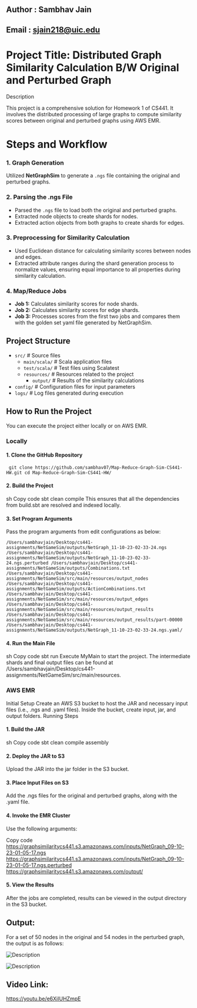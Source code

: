 ## Author : Sambhav Jain

## Email : sjain218@uic.edu

# Project Title: Distributed Graph Similarity Calculation B/W Original and Perturbed Graph

Description

This project is a comprehensive solution for Homework 1 of CS441. It involves the distributed processing of large graphs to compute similarity scores between original and perturbed graphs using AWS EMR.

# Steps and Workflow
### 1. Graph Generation
Utilized **NetGraphSim** to generate a `.ngs` file containing the original and perturbed graphs.

### 2. Parsing the .ngs File
- Parsed the `.ngs` file to load both the original and perturbed graphs.
- Extracted node objects to create shards for nodes.
- Extracted action objects from both graphs to create shards for edges.

### 3. Preprocessing for Similarity Calculation
- Used Euclidean distance for calculating similarity scores between nodes and edges.
- Extracted attribute ranges during the shard generation process to normalize values, ensuring equal importance to all properties during similarity calculation.

### 4. Map/Reduce Jobs
- **Job 1:** Calculates similarity scores for node shards.
- **Job 2:** Calculates similarity scores for edge shards.
- **Job 3:** Processes scores from the first two jobs and compares them with the golden set yaml file generated by NetGraphSim.

## Project Structure

- `src/`                 # Source files
  - `main/scala/`        # Scala application files
  - `test/scala/`        # Test files using Scalatest
  - `resources/`         # Resources related to the project
    - `output/`          # Results of the similarity calculations
- `config/`              # Configuration files for input parameters
- `logs/`                # Log files generated during execution


## How to Run the Project

You can execute the project either locally or on AWS EMR.

### Locally

#### 1. Clone the GitHub Repository
`
git clone https://github.com/sambhav07/Map-Reduce-Graph-Sim-CS441-HW.git
cd Map-Reduce-Graph-Sim-CS441-HW/`

#### 2. Build the Project
sh
Copy code
sbt clean compile
This ensures that all the dependencies from build.sbt are resolved and indexed locally.

#### 3. Set Program Arguments
Pass the program arguments from edit configurations as below:

`/Users/sambhavjain/Desktop/cs441-assignments/NetGameSim/outputs/NetGraph_11-10-23-02-33-24.ngs
/Users/sambhavjain/Desktop/cs441-assignments/NetGameSim/outputs/NetGraph_11-10-23-02-33-24.ngs.perturbed
/Users/sambhavjain/Desktop/cs441-assignments/NetGameSim/outputs/Combinations.txt
/Users/sambhavjain/Desktop/cs441-assignments/NetGameSim/src/main/resources/output_nodes
/Users/sambhavjain/Desktop/cs441-assignments/NetGameSim/outputs/ActionCombinations.txt
/Users/sambhavjain/Desktop/cs441-assignments/NetGameSim/src/main/resources/output_edges
/Users/sambhavjain/Desktop/cs441-assignments/NetGameSim/src/main/resources/output_results
/Users/sambhavjain/Desktop/cs441-assignments/NetGameSim/src/main/resources/output_results/part-00000
/Users/sambhavjain/Desktop/cs441-assignments/NetGameSim/outputs/NetGraph_11-10-23-02-33-24.ngs.yaml/`
#### 4. Run the Main File
sh
Copy code
sbt run
Execute MyMain to start the project. The intermediate shards and final output files can be found at /Users/sambhavjain/Desktop/cs441-assignments/NetGameSim/src/main/resources.

### AWS EMR
Initial Setup
Create an AWS S3 bucket to host the JAR and necessary input files (i.e., .ngs and .yaml files).
Inside the bucket, create input, jar, and output folders.
Running Steps
#### 1. Build the JAR
sh
Copy code
sbt clean compile assembly
#### 2. Deploy the JAR to S3
Upload the JAR into the jar folder in the S3 bucket.

#### 3. Place Input Files on S3
Add the .ngs files for the original and perturbed graphs, along with the .yaml file.

#### 4. Invoke the EMR Cluster
Use the following arguments:

Copy code
https://graphsimilaritycs441.s3.amazonaws.com/inputs/NetGraph_09-10-23-01-05-17.ngs
https://graphsimilaritycs441.s3.amazonaws.com/inputs/NetGraph_09-10-23-01-05-17.ngs.perturbed
https://graphsimilaritycs441.s3.amazonaws.com/output/
#### 5. View the Results
After the jobs are completed, results can be viewed in the output directory in the S3 bucket.


## Output:
For a set of 50 nodes in the original and 54 nodes in the perturbed graph, the output is as follows:

![Description](https://drive.google.com/uc?export=view&id=1PzxYeyQjBLrAO-B4UJwvFwRA5L1dWfon)

![Description](https://drive.google.com/uc?export=view&id=1kRRkQtIttVO1oKkl4KLsB-ng3vcU0VjA)

## Video Link:
https://youtu.be/e6XiIUHZmpE

